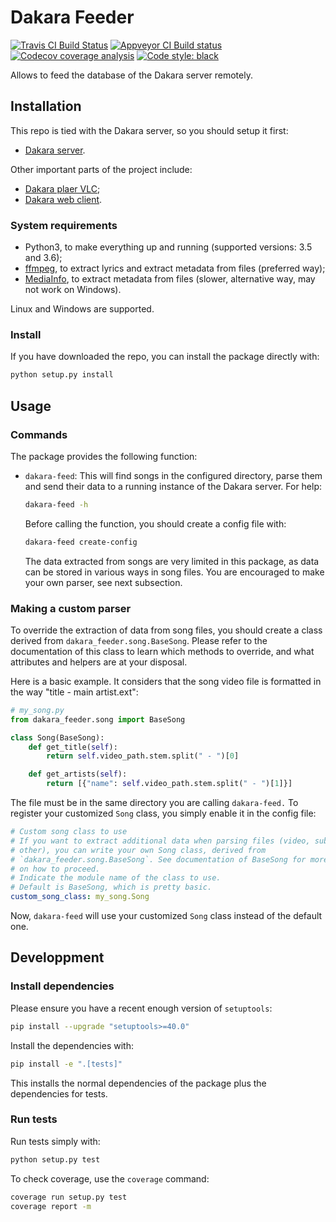 # Dakara Feeder

[![Travis CI Build Status](https://travis-ci.org/DakaraProject/dakara-feeder.svg?branch=develop)](https://travis-ci.org/DakaraProject/dakara-feeder)
[![Appveyor CI Build status](https://ci.appveyor.com/api/projects/status/7vxx2dyu8y25v6of?svg=true)](https://ci.appveyor.com/project/neraste/dakara-feeder/branch/develop)
[![Codecov coverage analysis](https://codecov.io/gh/DakaraProject/dakara-feeder/branch/develop/graph/badge.svg)](https://codecov.io/gh/DakaraProject/dakara-feeder)
[![Code style: black](https://img.shields.io/badge/code%20style-black-000000.svg)](https://github.com/ambv/black)

Allows to feed the database of the Dakara server remotely.

## Installation

This repo is tied with the Dakara server, so you should setup it first:

* [Dakara server](https://github.com/DakaraProject/dakara-server/).

Other important parts of the project include:

* [Dakara plaer VLC](https://github.com/DakaraProject/dakara-player-vlc/);
* [Dakara web client](https://github.com/DakaraProject/dakara-client-web/).


### System requirements

* Python3, to make everything up and running (supported versions: 3.5 and 3.6);
* [ffmpeg](https://www.ffmpeg.org/), to extract lyrics and extract metadata from files (preferred way);
* [MediaInfo](https://mediaarea.net/fr/MediaInfo/), to extract metadata from files (slower, alternative way, may not work on Windows).

Linux and Windows are supported.

### Install

<!-- Install the package with: -->
<!--  -->
<!-- ```sh -->
<!-- pip install dakarafeeder -->
<!-- ``` -->

If you have downloaded the repo, you can install the package directly with:

```sh
python setup.py install
```

## Usage

### Commands

The package provides the following function:

* `dakara-feed`: This will find songs in the configured directory, parse them and send their data to a running instance of the Dakara server. For help:

  ```sh
  dakara-feed -h
  ```

  Before calling the function, you should create a config file with:

  ```sh
  dakara-feed create-config
  ```

  The data extracted from songs are very limited in this package, as data can be stored in various ways in song files. You are encouraged to make your own parser, see next subsection.

### Making a custom parser

To override the extraction of data from song files, you should create a class derived from `dakara_feeder.song.BaseSong`. Please refer to the documentation of this class to learn which methods to override, and what attributes and helpers are at your disposal.

Here is a basic example. It considers that the song video file is formatted in the way "title - main artist.ext":

```python
# my_song.py
from dakara_feeder.song import BaseSong

class Song(BaseSong):
    def get_title(self):
        return self.video_path.stem.split(" - ")[0]

    def get_artists(self):
        return [{"name": self.video_path.stem.split(" - ")[1]}]
```

The file must be in the same directory you are calling `dakara-feed.`
To register your customized `Song` class, you simply enable it in the config file:

```yaml
# Custom song class to use
# If you want to extract additional data when parsing files (video, subtitle or
# other), you can write your own Song class, derived from
# `dakara_feeder.song.BaseSong`. See documentation of BaseSong for more details
# on how to proceed.
# Indicate the module name of the class to use.
# Default is BaseSong, which is pretty basic.
custom_song_class: my_song.Song
```

Now, `dakara-feed` will use your customized `Song` class instead of the default one.

## Developpment

### Install dependencies

Please ensure you have a recent enough version of `setuptools`:

```sh
pip install --upgrade "setuptools>=40.0"
```

Install the dependencies with:

```sh
pip install -e ".[tests]"
```

This installs the normal dependencies of the package plus the dependencies for tests.

### Run tests

Run tests simply with:

```sh
python setup.py test
```

To check coverage, use the `coverage` command:

```sh
coverage run setup.py test
coverage report -m
```
